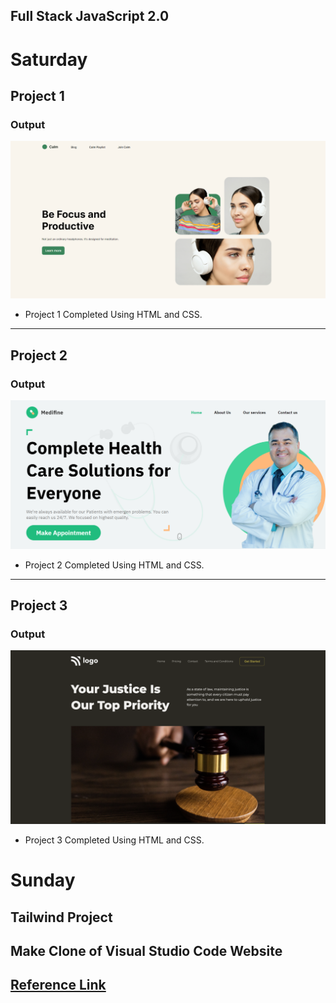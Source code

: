 ## Full Stack JavaScript 2.0

# Saturday

## Project 1

### Output

![Project 1](./Project%201/output.png)

- Project 1 Completed Using HTML and CSS.

---

## Project 2

### Output

![Project 2](./Project%202/output.png)

- Project 2 Completed Using HTML and CSS.

---

## Project 3

### Output

![Project 3](./Project%203/Output.png)

- Project 3 Completed Using HTML and CSS.

# Sunday

## Tailwind Project

## Make Clone of Visual Studio Code Website

## [Reference Link](https://code.visualstudio.com/)
